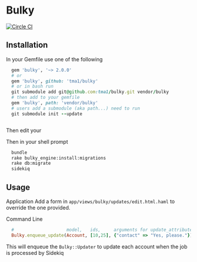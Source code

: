 # Bulky

[![Circle CI](https://circleci.com/gh/tma1/bulky.svg?style=svg)](https://circleci.com/gh/tma1/bulky)

## Installation

In your Gemfile use one of the following
``` ruby
  gem 'bulky', '~> 2.0.0'
  # or
  gem 'bulky', github: 'tma1/bulky'
  # or in bash run
  git submodule add git@github.com:tma1/bulky.git vendor/bulky
  # then add to your gemfile
  gem 'bulky', path: 'vendor/bulky'
  # users add a submodule (aka path...) need to run
  git submodule init --update
```
```bash
```
Then edit your 

Then in your shell prompt
```bash
  bundle
  rake bulky_engine:install:migrations
  rake db:migrate
  sidekiq
```

## Usage

Application
Add a form in `app/views/bulky/updates/edit.html.haml` to override the one provided.


Command Line
```ruby
  #                    model,   ids,     arguments for update_attributes!
  Bulky.enqueue_update(Account, [10,25], {"contact" => "Yes, please."})
```

This will enqueue the `Bulky::Updater` to update each account when the job is
processed by Sidekiq
